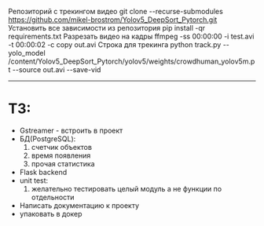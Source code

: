 Репозиторий с трекингом видео
    git clone --recurse-submodules https://github.com/mikel-brostrom/Yolov5_DeepSort_Pytorch.git
Установить все зависимости из репозитория
    pip install -qr requirements.txt
Разрезать видео на кадры
    ffmpeg -ss 00:00:00 -i test.avi -t 00:00:02 -c copy out.avi
Строка для трекинга 
    python track.py --yolo_model /content/Yolov5_DeepSort_Pytorch/yolov5/weights/crowdhuman_yolov5m.pt --source out.avi --save-vid
***
# ТЗ: #
* Gstreamer - встроить в проект 
* БД(PostgreSQL):
    1. счетчик объектов 
    2. время появления
    3. прочая статистика
* Flask backend
* unit test:
    1. желательно тестировать целый модуль а не функции по отдельности
* Написать документацию к проекту
* упаковать в докер